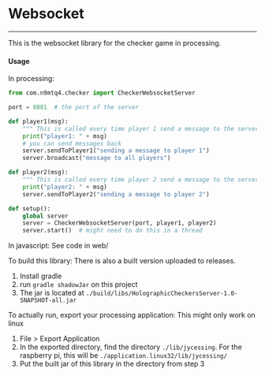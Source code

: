 # Websocket
--------
This is the websocket library for the checker game in processing.


#### Usage

In processing:
```python
from com.n9mtq4.checker import CheckerWebsocketServer

port = 8881  # the port of the server

def player1(msg):
    """ This is called every time player 1 send a message to the server"""
    print("player1: " + msg)
    # you can send messages back
    server.sendToPlayer1("sending a message to player 1")
    server.broadcast("message to all players")

def player2(msg):
    """ This is called every time player 2 send a message to the server"""
    print("player2: " + msg)
    server.sendToPlayer2("sending a message to player 2")

def setup():
    global server
    server = CheckerWebsocketServer(port, player1, player2)
    server.start()  # might need to do this in a thread

```

In javascript:
See code in web/

To build this library:
There is also a built version uploaded to releases.

1. Install gradle
2. run `gradle shadowJar` on this project
3. The jar is located at `./build/libs/HolographicCheckersServer-1.0-SNAPSHOT-all.jar`

To actually run, export your processing application:
This might only work on linux
1. File > Export Application
2. In the exported directory, find the directory `./lib/jycessing`. For the raspberry pi, this will be `./application.linux32/lib/jycessing/`
3. Put the built jar of this library in the directory from step 3

